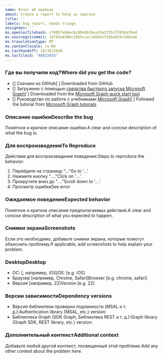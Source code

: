```yaml
---
name: Отчет об ошибках
about: Create a report to help us improve
title: ''
labels: bug report, needs triage
assignees: ''
ms.openlocfilehash: cf685feb0ecbc09e8b1bea25a2f3517591ba39ad
ms.sourcegitcommit: 18785a430bc1885ccac1ebbe1f3eba634c58bea8
ms.translationtype: MT
ms.contentlocale: ru-RU
ms.lasthandoff: 10/30/2020
ms.locfileid: "48822935"
---
```

### <a name="where-did-you-get-the-code"></a><span data-ttu-id="b90a8-102">Где вы получили код?</span><span class="sxs-lookup"><span data-stu-id="b90a8-102">Where did you get the code?</span></span>

- <span data-ttu-id="b90a8-103">[] Скачано из GitHub</span><span class="sxs-lookup"><span data-stu-id="b90a8-103">[ ] Downloaded from GitHub</span></span>
- <span data-ttu-id="b90a8-104">[] Загружено с помощью [средства быстрого запуска Microsoft Graph](https://developer.microsoft.com/graph/quick-start)</span><span class="sxs-lookup"><span data-stu-id="b90a8-104">[ ] Downloaded from the [Microsoft Graph quick start tool](https://developer.microsoft.com/graph/quick-start)</span></span>
- <span data-ttu-id="b90a8-105">[] Руководство по работе с учебниками [Microsoft Graph](https://docs.microsoft.com/graph/tutorials)</span><span class="sxs-lookup"><span data-stu-id="b90a8-105">[ ] Followed the tutorial from [Microsoft Graph tutorials](https://docs.microsoft.com/graph/tutorials)</span></span>

### <a name="describe-the-bug"></a><span data-ttu-id="b90a8-106">Описание ошибки</span><span class="sxs-lookup"><span data-stu-id="b90a8-106">Describe the bug</span></span>

<span data-ttu-id="b90a8-107">Понятное и краткое описание ошибки.</span><span class="sxs-lookup"><span data-stu-id="b90a8-107">A clear and concise description of what the bug is.</span></span>

### <a name="to-reproduce"></a><span data-ttu-id="b90a8-108">Для воспроизведения</span><span class="sxs-lookup"><span data-stu-id="b90a8-108">To Reproduce</span></span>

<span data-ttu-id="b90a8-109">Действия для воспроизведения поведения:</span><span class="sxs-lookup"><span data-stu-id="b90a8-109">Steps to reproduce the behavior:</span></span>

1. <span data-ttu-id="b90a8-110">Перейдите на страницу "..."</span><span class="sxs-lookup"><span data-stu-id="b90a8-110">Go to '...'</span></span>
1. <span data-ttu-id="b90a8-111">Нажмите кнопку "...."</span><span class="sxs-lookup"><span data-stu-id="b90a8-111">Click on '....'</span></span>
1. <span data-ttu-id="b90a8-112">Прокрутите вниз до "...."</span><span class="sxs-lookup"><span data-stu-id="b90a8-112">Scroll down to '....'</span></span>
1. <span data-ttu-id="b90a8-113">Просмотр ошибки</span><span class="sxs-lookup"><span data-stu-id="b90a8-113">See error</span></span>

### <a name="expected-behavior"></a><span data-ttu-id="b90a8-114">Ожидаемое поведение</span><span class="sxs-lookup"><span data-stu-id="b90a8-114">Expected behavior</span></span>

<span data-ttu-id="b90a8-115">Понятное и краткое описание предполагаемых действий.</span><span class="sxs-lookup"><span data-stu-id="b90a8-115">A clear and concise description of what you expected to happen.</span></span>

### <a name="screenshots"></a><span data-ttu-id="b90a8-116">Снимки экрана</span><span class="sxs-lookup"><span data-stu-id="b90a8-116">Screenshots</span></span>

<span data-ttu-id="b90a8-117">Если это необходимо, добавьте снимки экрана, которые помогут объяснить проблему.</span><span class="sxs-lookup"><span data-stu-id="b90a8-117">If applicable, add screenshots to help explain your problem.</span></span>

### <a name="desktop"></a><span data-ttu-id="b90a8-118">Desktop</span><span class="sxs-lookup"><span data-stu-id="b90a8-118">Desktop</span></span>

- <span data-ttu-id="b90a8-119">ОС: [, например, iOS]</span><span class="sxs-lookup"><span data-stu-id="b90a8-119">OS: [e.g. iOS]</span></span>
- <span data-ttu-id="b90a8-120">Браузер [например, Chrome, Safari]</span><span class="sxs-lookup"><span data-stu-id="b90a8-120">Browser [e.g. chrome, safari]</span></span>
- <span data-ttu-id="b90a8-121">Версия [например, 22]</span><span class="sxs-lookup"><span data-stu-id="b90a8-121">Version [e.g. 22]</span></span>

### <a name="dependency-versions"></a><span data-ttu-id="b90a8-122">Версии зависимости</span><span class="sxs-lookup"><span data-stu-id="b90a8-122">Dependency versions</span></span>

- <span data-ttu-id="b90a8-123">Версия библиотеки проверки подлинности (MSAL и т. д.):</span><span class="sxs-lookup"><span data-stu-id="b90a8-123">Authentication library (MSAL, etc.) version:</span></span>
- <span data-ttu-id="b90a8-124">Библиотека Graph (SDK Graph, Библиотека REST и т. д.):</span><span class="sxs-lookup"><span data-stu-id="b90a8-124">Graph library (Graph SDK, REST library, etc.) version:</span></span>

### <a name="additional-context"></a><span data-ttu-id="b90a8-125">Дополнительный контекст</span><span class="sxs-lookup"><span data-stu-id="b90a8-125">Additional context</span></span>

<span data-ttu-id="b90a8-126">Добавьте любой другой контекст, посвященный этой проблеме.</span><span class="sxs-lookup"><span data-stu-id="b90a8-126">Add any other context about the problem here.</span></span>
